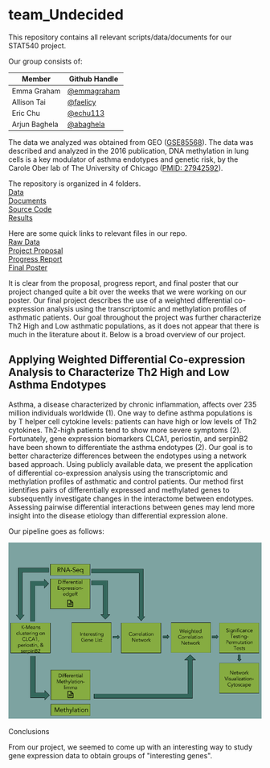 # team_Undecided

This repository contains all relevant scripts/data/documents for our STAT540 project. 

Our group consists of:

Member | Github Handle
 --- | ---
Emma Graham | [@emmagraham](https://github.com/emmagraham)
Allison Tai | [@faelicy](https://github.com/faelicy)
Eric Chu | [@echu113](https://github.com/echu113)
Arjun Baghela | [@abaghela](https://github.com/abaghela)

The data we analyzed was obtained from GEO ([GSE85568](https://www.ncbi.nlm.nih.gov/geo/query/acc.cgi?acc=GSE85568)). The data was described and analyzed in the 2016 publication, DNA methylation in lung cells is a key modulator of asthma endotypes and genetic risk, by the Carole Ober lab of The University of Chicago ([PMID: 27942592](https://www.ncbi.nlm.nih.gov/pmc/articles/PMC5139904/)).

The repository is organized in 4 folders.<br/>
[Data](https://github.com/STAT540-UBC/team_Undecided/tree/master/data) <br/>
[Documents](https://github.com/STAT540-UBC/team_Undecided/tree/master/docs) <br/>
[Source Code](https://github.com/STAT540-UBC/team_Undecided/tree/master/src) <br/>
[Results](https://github.com/STAT540-UBC/team_Undecided/tree/master/results)

Here are some quick links to relevant files in our repo. <br/>
[Raw Data](https://github.com/STAT540-UBC/team_Undecided/tree/master/data/raw_data) <br/>
[Project Proposal](https://github.com/STAT540-UBC/team_Undecided/blob/master/docs/project_proposal.md) <br/>
[Progress Report](https://github.com/STAT540-UBC/team_Undecided/blob/master/docs/progress_report.md) <br/>
[Final Poster](https://github.com/STAT540-UBC/team_Undecided/blob/master/docs/TeamUndecidedPoster.pdf)

It is clear from the proposal, progress report, and final poster that our project changed quite a bit over the weeks that we were working on our poster. Our final project describes the use of a weighted differential co-expression analysis using the transcriptomic and methylation profiles of asthmatic patients. Our goal throughout the project was further characterize Th2 High and Low asthmatic populations, as it does not appear that there is much in the literature about it. Below is a broad overview of our project. 

## Applying Weighted Differential Co-expression Analysis to Characterize Th2 High and Low Asthma Endotypes

Asthma, a disease characterized by chronic inflammation, affects over 235 million individuals worldwide (1). One way to define asthma populations is by T helper cell cytokine levels: patients can have high or low levels of Th2 cytokines. Th2-high patients tend to show more severe symptoms (2). Fortunately, gene expression biomarkers CLCA1, periostin, and serpinB2 have been shown to differentiate the asthma endotypes (2). Our goal is to better characterize differences between the endotypes using a network based approach. Using publicly available data, we present the application of differential co-expression analysis using the transcriptomic and methylation profiles of asthmatic and control patients. Our method first identifies pairs of differentially expressed and methylated genes to subsequently investigate changes in the interactome between endotypes. Assessing pairwise differential interactions between genes may lend more insight into the disease etiology than differential expression alone.

Our pipeline goes as follows: 

![pipeline](https://github.com/STAT540-UBC/team_Undecided/blob/master/results/figures/teamUndecided_Pipeline.png "Pipeline")

Conclusions

From our project, we seemed to come up with an interesting way to study gene expression data to obtain groups of "interesting genes". 